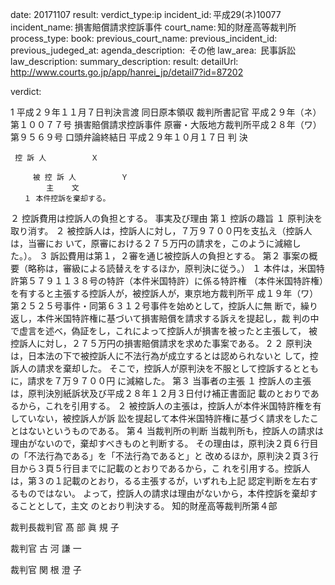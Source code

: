 
date: 20171107
result: 
verdict_type:ip
incident_id: 平成29(ネ)10077
incident_name: 損害賠償請求控訴事件
court_name: 知的財産高等裁判所
process_type:
book: 
previous_court_name:
previous_incident_id:
previous_judeged_at:
agenda_description:  その他
law_area:  民事訴訟
law_description: 
summary_description: 
result: 
detailUrl: http://www.courts.go.jp/app/hanrei_jp/detail7?id=87202

verdict:

1 
平成２９年１１月７日判決言渡 同日原本領収 裁判所書記官 
平成２９年（ネ）第１００７７号 損害賠償請求控訴事件 
原審・大阪地方裁判所平成２８年（ワ）第９５６９号 
口頭弁論終結日 平成２９年１０月１７日 
            判    決 
 
 
     控 訴 人          Ｘ 
     
         被 控 訴 人          Ｙ 
            主    文 
       １ 本件控訴を棄却する。 
２ 控訴費用は控訴人の負担とする。 
            事実及び理由 
第１ 控訴の趣旨 
 １ 原判決を取り消す。 
 ２ 被控訴人は，控訴人に対し，７万９７００円を支払え（控訴人は，当審にお
いて，原審における２７５万円の請求を，このように減縮した。）。 
３ 訴訟費用は第１，２審を通じ被控訴人の負担とする。 
第２ 事案の概要（略称は，審級による読替えをするほか，原判決に従う。） 
１ 本件は，米国特許第５７９１１３８号の特許（本件米国特許）に係る特許権
（本件米国特許権）を有すると主張する控訴人が，被控訴人が，東京地方裁判所平
成１９年（ワ）第２５２５号事件・同第６３１２号事件を始めとして，控訴人に無
断で，繰り返し，本件米国特許権に基づいて損害賠償を請求する訴えを提起し，裁
判の中で虚言を述べ，偽証をし，これによって控訴人が損害を被ったと主張して，
被控訴人に対し，２７５万円の損害賠償請求を求めた事案である。 
2 
 ２ 原判決は，日本法の下で被控訴人に不法行為が成立するとは認められないと
して，控訴人の請求を棄却した。 
 そこで，控訴人が原判決を不服として控訴するとともに，請求を７万９７００円
に減縮した。 
第３ 当事者の主張 
 １ 控訴人の主張は，原判決別紙訴状及び平成２８年１２月３日付け補正書面記
載のとおりであるから，これを引用する。 
 ２ 被控訴人の主張は，控訴人が本件米国特許権を有していない，被控訴人が訴
訟を提起して本件米国特許権に基づく請求をしたことはないというものである。 
第４ 当裁判所の判断 
 当裁判所も，控訴人の請求は理由がないので，棄却すべきものと判断する。 
その理由は，原判決２頁６行目の「不法行為である」を「不法行為であると」と
改めるほか，原判決２頁３行目から３頁５行目までに記載のとおりであるから，こ
れを引用する。控訴人は，第３の１記載のとおり，るる主張するが，いずれも上記
認定判断を左右するものではない。 
よって，控訴人の請求は理由がないから，本件控訴を棄却することとして，主文
のとおり判決する。 
知的財産高等裁判所第４部 
 
裁判長裁判官     髙   部   眞 規 子 
 
 
裁判官     古   河   謙   一 
 
 
裁判官     関   根   澄   子 

                    